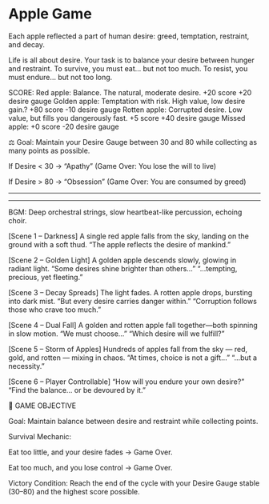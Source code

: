 # Apple Game
Each apple reflected a part of human desire: greed, temptation, restraint, and decay.

Life is all about desire. Your task is to balance your desire between hunger and restraint. To survive, you must eat… but not too much. To resist, you must endure… but not too long.

SCORE: Red apple: Balance. The natural, moderate desire. +20 score +20 desire gauge Golden apple: Temptation with risk. High value, low desire gain.? +80 score -10 desire gauge Rotten apple: Corrupted desire. Low value, but fills you dangerously fast. +5 score +40 desire gauge Missed apple: +0 score -20 desire gauge

⚖️ Goal: Maintain your Desire Gauge between 30 and 80 while collecting as many points as possible.

If Desire < 30 → “Apathy” (Game Over: You lose the will to live)

If Desire > 80 → “Obsession” (Game Over: You are consumed by greed)

*************************************************************************************
*************************************************************************************
<Opening>
BGM: Deep orchestral strings, slow heartbeat-like percussion, echoing choir.

[Scene 1 – Darkness]
A single red apple falls from the sky, landing on the ground with a soft thud.
    “The apple reflects the desire of mankind.” 

[Scene 2 – Golden Light]
A golden apple descends slowly, glowing in radiant light.
    “Some desires shine brighter than others…”
    “...tempting, precious, yet fleeting.”

[Scene 3 – Decay Spreads]
The light fades. A rotten apple drops, bursting into dark mist.
    “But every desire carries danger within.”
    “Corruption follows those who crave too much.”

[Scene 4 – Dual Fall]
A golden and rotten apple fall together—both spinning in slow motion.
    “We must choose…”
    “Which desire will we fulfill?” 

[Scene 5 – Storm of Apples]
Hundreds of apples fall from the sky — red, gold, and rotten — mixing in chaos.
    “At times, choice is not a gift...”
    “...but a necessity.”

[Scene 6 – Player Controllable]
    “How will you endure your own desire?”
    “Find the balance… or be devoured by it.”

🎯 GAME OBJECTIVE

Goal: Maintain balance between desire and restraint while collecting points.

Survival Mechanic:

Eat too little, and your desire fades → Game Over.

Eat too much, and you lose control → Game Over.

Victory Condition: Reach the end of the cycle with your Desire Gauge stable (30–80) and the highest score possible.
